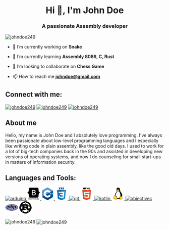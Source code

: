 <h1 align="center">Hi 👋, I'm John Doe</h1>
<h3 align="center">A passionate Assembly developer</h3>

<p align="left"> <img src="https://komarev.com/ghpvc/?username=johndoe249&label=Profile%20views&color=0e75b6&style=flat" alt="johndoe249" /> </p>

- 🔭 I’m currently working on **Snake**

- 🌱 I’m currently learning **Assembly 8086, C, Rust**

- 👯 I’m looking to collaborate on **Chess Game**

- 📫 How to reach me **johndoe@gmail.com**

<h2 align="left">Connect with me:</h2>
<p align="left">
<a href="https://linkedin.com/in/johndoe249" target="blank"><img align="center" src="https://raw.githubusercontent.com/rahuldkjain/github-profile-readme-generator/master/src/images/icons/Social/linked-in-alt.svg" alt="johndoe249" height="30" width="40" /></a>
<a href="https://fb.com/johndoe249" target="blank"><img align="center" src="https://raw.githubusercontent.com/rahuldkjain/github-profile-readme-generator/master/src/images/icons/Social/facebook.svg" alt="johndoe249" height="30" width="40" /></a>
<a href="https://www.youtube.com/c/johndoe249" target="blank"><img align="center" src="https://raw.githubusercontent.com/rahuldkjain/github-profile-readme-generator/master/src/images/icons/Social/youtube.svg" alt="johndoe249" height="30" width="40" /></a>
</p>

<h2>About me</h2>
<p>Hello, my name is John Doe and I absolutely love programming. I've always been passionate about low-level
programming languages and I especially like writing code in plain assembly, like the good old days. I used to work for a lot of big-tech companies back in the 90s and assisted in developing new versions of operating systems, and now I do counseling for small start-ups in matters of information security.
</p>
<h2 align="left">Languages and Tools:</h2>
<p align="left"> <a href="https://www.arduino.cc/" target="_blank" rel="noreferrer"> <img src="https://cdn.worldvectorlogo.com/logos/arduino-1.svg" alt="arduino" width="40" height="40"/> </a> <a href="https://getbootstrap.com" target="_blank" rel="noreferrer"> <img src="https://raw.githubusercontent.com/devicons/devicon/master/icons/bootstrap/bootstrap-plain-wordmark.svg" alt="bootstrap" width="40" height="40"/> </a> <a href="https://www.w3schools.com/cpp/" target="_blank" rel="noreferrer"> <img src="https://raw.githubusercontent.com/devicons/devicon/master/icons/cplusplus/cplusplus-original.svg" alt="cplusplus" width="40" height="40"/> </a> <a href="https://www.w3schools.com/css/" target="_blank" rel="noreferrer"> <img src="https://raw.githubusercontent.com/devicons/devicon/master/icons/css3/css3-original-wordmark.svg" alt="css3" width="40" height="40"/> </a> <a href="https://git-scm.com/" target="_blank" rel="noreferrer"> <img src="https://www.vectorlogo.zone/logos/git-scm/git-scm-icon.svg" alt="git" width="40" height="40"/> </a> <a href="https://www.w3.org/html/" target="_blank" rel="noreferrer"> <img src="https://raw.githubusercontent.com/devicons/devicon/master/icons/html5/html5-original-wordmark.svg" alt="html5" width="40" height="40"/> </a> <a href="https://kotlinlang.org" target="_blank" rel="noreferrer"> <img src="https://www.vectorlogo.zone/logos/kotlinlang/kotlinlang-icon.svg" alt="kotlin" width="40" height="40"/> </a> <a href="https://www.linux.org/" target="_blank" rel="noreferrer"> <img src="https://raw.githubusercontent.com/devicons/devicon/master/icons/linux/linux-original.svg" alt="linux" width="40" height="40"/> </a> <a href="https://developer.apple.com/library/archive/documentation/Cocoa/Conceptual/ProgrammingWithObjectiveC/Introduction/Introduction.html" target="_blank" rel="noreferrer"> <img src="https://www.vectorlogo.zone/logos/apple_objectivec/apple_objectivec-icon.svg" alt="objectivec" width="40" height="40"/> </a> <a href="https://www.php.net" target="_blank" rel="noreferrer"> <img src="https://raw.githubusercontent.com/devicons/devicon/master/icons/php/php-original.svg" alt="php" width="40" height="40"/> </a> <a href="https://www.rust-lang.org" target="_blank" rel="noreferrer"> <img src="https://raw.githubusercontent.com/devicons/devicon/master/icons/rust/rust-plain.svg" alt="rust" width="40" height="40"/> </a> </p>

<p><img align="left" src="https://github-readme-stats.vercel.app/api/top-langs?username=johndoe249&show_icons=true&locale=en&layout=compact" alt="johndoe249" /></p>

<p>&nbsp;<img align="center" src="https://github-readme-stats.vercel.app/api?username=johndoe249&show_icons=true&locale=en" alt="johndoe249" /></p>
